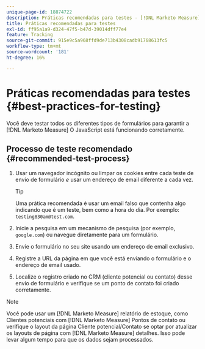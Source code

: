 ```yaml
---
unique-page-id: 18874722
description: Práticas recomendadas para testes - [!DNL Marketo Measure]
title: Práticas recomendadas para testes
exl-id: ff95a1a9-d324-47f5-b47d-39014dff77e4
feature: Tracking
source-git-commit: 915e9c5a968ffd9de713b4308cadb91768613fc5
workflow-type: tm+mt
source-wordcount: '181'
ht-degree: 16%

---
```


# Práticas recomendadas para testes {#best-practices-for-testing}

Você deve testar todos os diferentes tipos de formulários para garantir a [!DNL Marketo Measure] O JavaScript está funcionando corretamente.

## Processo de teste recomendado {#recommended-test-process}

1. Usar um navegador incógnito ou limpar os cookies entre cada teste de envio de formulário _e_ usar um endereço de email diferente a cada vez.

   >[!TIP]
   >
   >Uma prática recomendada é usar um email falso que contenha algo indicando que é um teste, bem como a hora do dia. Por exemplo: `testing830am@test.com`.

1. Inicie a pesquisa em um mecanismo de pesquisa (por exemplo, `google.com`) ou navegue diretamente para um formulário.

1. Envie o formulário no seu site usando um endereço de email exclusivo.

1. Registre a URL da página em que você está enviando o formulário e o endereço de email usado.

1. Localize o registro criado no CRM (cliente potencial ou contato) desse envio de formulário e verifique se um ponto de contato foi criado corretamente.

>[!NOTE]
>
>Você pode usar um [!DNL Marketo Measure] relatório de estoque, como Clientes potenciais com [!DNL Marketo Measure] Pontos de contato ou verifique o layout da página Cliente potencial/Contato se optar por atualizar os layouts de página com [!DNL Marketo Measure] detalhes. Isso pode levar algum tempo para que os dados sejam processados.
